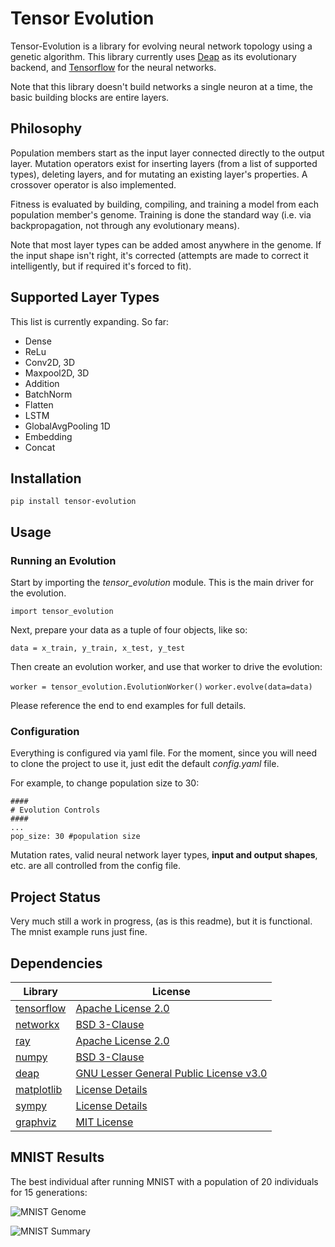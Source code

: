 # Tensor Evolution


Tensor-Evolution is a library for evolving neural network topology using a genetic algorithm. This library currently 
uses [Deap](https://github.com/DEAP/deap) as its evolutionary backend, and [Tensorflow](https://github.com/tensorflow/tensorflow) 
for the neural networks.<br>

Note that this library doesn't build networks a single neuron at a time, the basic building blocks are entire layers.


## Philosophy

Population members start as the input layer connected directly to the output layer. Mutation operators exist for 
inserting layers (from a list of supported types), deleting layers, and for mutating an existing layer's properties. A 
crossover operator is also implemented.

Fitness is evaluated by building, compiling, and training a model from each population member's genome. 
Training is done the standard way (i.e. via backpropagation, not through any evolutionary means).

Note that most layer types can be added amost anywhere in the genome. If the input shape isn't right, it's corrected 
(attempts are made to correct it intelligently, but if required it's forced to fit). 

## Supported Layer Types



This list is currently expanding. So far:

- Dense
- ReLu
- Conv2D, 3D
- Maxpool2D, 3D
- Addition
- BatchNorm
- Flatten
- LSTM
- GlobalAvgPooling 1D
- Embedding
- Concat

## Installation


```pip install tensor-evolution ```

## Usage



### Running an Evolution
Start by importing the *tensor_evolution* module. This is the main driver for the evolution. 

```import tensor_evolution```

Next, prepare your data as a tuple of four objects, like so:

```data = x_train, y_train, x_test, y_test```

Then create an evolution worker, and use that worker to drive the evolution:

```worker = tensor_evolution.EvolutionWorker()```
```worker.evolve(data=data)```

Please reference the end to end examples for full details.

### Configuration

Everything is configured via yaml file. For the moment, since you will need to clone the project to use it, 
just edit the default *config.yaml* file.

For example, to change population size to 30:

```
####
# Evolution Controls
####
...
pop_size: 30 #population size

```

Mutation rates, valid neural network layer types, **input and output shapes**, etc. are all controlled from the config file.

## Project Status


Very much still a work in progress, (as is this readme), but it is functional. The mnist example runs just fine.

## Dependencies

| Library                                                | License                                                                                        |
|--------------------------------------------------------|------------------------------------------------------------------------------------------------|
| [tensorflow](https://github.com/tensorflow/tensorflow) | [Apache License 2.0](https://github.com/tensorflow/tensorflow/blob/master/LICENSE)             |
| [networkx](https://github.com/networkx/networkx)       | [BSD 3-Clause](https://github.com/networkx/networkx/blob/main/LICENSE.txt)                     |
| [ray](https://github.com/ray-project/ray)              | [Apache License 2.0](https://github.com/ray-project/ray/blob/master/LICENSE)                   |
| [numpy](https://github.com/numpy/numpy)                | [BSD 3-Clause](https://github.com/numpy/numpy/blob/main/LICENSE.txt)                           |
| [deap](https://github.com/DEAP/deap)                   | [GNU Lesser General Public License v3.0](https://github.com/DEAP/deap/blob/master/LICENSE.txt) |
| [matplotlib](https://github.com/matplotlib/matplotlib) | [License Details](https://matplotlib.org/3.5.0/users/project/license.html#license-agreement)   |
| [sympy](https://github.com/sympy/sympy)                | [License Details](https://github.com/sympy/sympy/blob/master/LICENSE)                          |
| [graphviz](https://github.com/graphp/graphviz)         | [MIT License](https://github.com/graphp/graphviz/blob/master/LICENSE)                          |


## MNIST Results

The best individual after running MNIST with a population of 20 individuals for 15 generations:

![MNIST Genome](/doc/images/MNIST.svg) 

![MNIST Summary](/doc/images/MNIST_Summary.png)